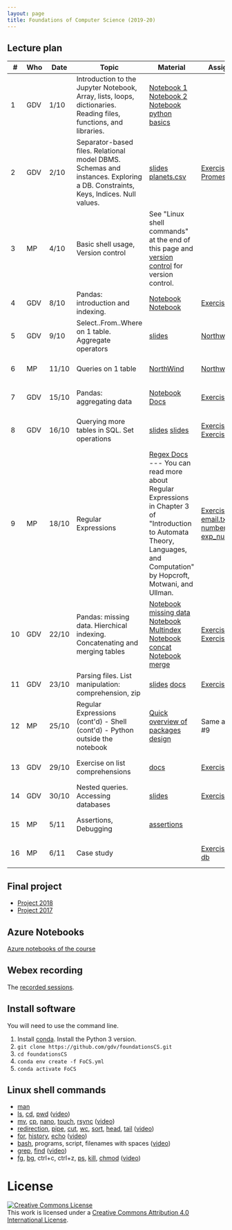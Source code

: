 ```yaml
---
layout: page
title: Foundations of Computer Science (2019-20)
---
```


## Lecture plan


| #  | Who | Date  |Topic      | Material   | Assignments   | Solutions | WebEx  |
| -- | --- | ----- | --------- | ---------- | ------------- | --------- | -----  |
| 1 | GDV | 1/10 | Introduction to the Jupyter Notebook, Array, lists, loops, dictionaries. Reading files, functions, and libraries.  | [Notebook 1](https://jakevdp.github.io/PythonDataScienceHandbook/01.00-ipython-beyond-normal-python.html) [Notebook 2](https://github.com/gdv/EngComp/blob/master/modules/1_offtheground/1_Interacting_with_Python.ipynb) [Notebook python basics](https://nbviewer.jupyter.org/github/gdv/foundationsCS/blob/master/py-01-basics.ipynb) |  |  | [WebEx](https://unimib.webex.com/unimib/j.php?MTID=m1927376b10d166bbfd9fa211b65f237e) (password: AdFJ8Dd5)
| 2 | GDV | 2/10 | Separator-based files. Relational model DBMS. Schemas and instances. Exploring a DB. Constraints, Keys, Indices. Null values. | [slides](https://github.com/gdv/introduction_to_relational_databases/raw/master/01-intro.pdf) [planets.csv](https://raw.githubusercontent.com/mwaskom/seaborn-data/master/planets.csv) | [Exercise](https://github.com/gdv/foundationsCS/blob/master/ex-01-DictFilesFunc.ipynb), [PromessiSposi.txt](https://github.com/gdv/foundationsCS/blob/master/ex-data/PromessiSposi.txt) | [Solution Part 1](https://github.com/gdv/foundationsCS/blob/master/ex-01-DictFilesFunc-solution-full.ipynb)  |[WebEx](https://unimib.webex.com/unimib/j.php?MTID=m7b925c45780d80228b7611e5cee65299) (password: AdFJ8Dd5)
| 3 | MP | 4/10 |  Basic shell usage, Version control | See "Linux shell commands" at the end of this page and [version control](http://swcarpentry.github.io/git-novice/) for version control. | | | [WebEx](https://unimib.webex.com/unimib-it/j.php?MTID=m05ac759a36bde69d961770f4cb4ed22e) (password: apaMJQvu)
| 4 | GDV | 8/10 | Pandas: introduction and indexing.              | [Notebook](https://jakevdp.github.io/PythonDataScienceHandbook/03.01-introducing-pandas-objects.html) [Notebook](https://jakevdp.github.io/PythonDataScienceHandbook/03.02-data-indexing-and-selection.html)                                | [Exercise](py-04-pandas)                                         | [Solution](https://nbviewer.jupyter.org/github/gdv/foundationsCS/blob/master/py-04-pandas.ipynb)             | [WebEx](https://unimib.webex.com/unimib/j.php?MTID=m6e2a4e632698ebc71b41c7f281b6f37f) (password: puyJQpZ3)
| 5 | GDV | 9/10 | Select..From..Where on 1 table. Aggregate operators           | [slides](https://github.com/gdv/introduction_to_relational_databases/raw/master/02-sql-single-table.pdf) | [Northwind 1](sql-01-sfw)                                         | [Solution](https://github.com/gdv/foundationsCS/blob/master/sql-01-sfw.sql)                | [WebEx](https://unimib.webex.com/unimib/j.php?MTID=me3716ed343bc9aaf05808278da11290f) (password: FJ8Dd5)
| 6 | MP | 11/10 | Queries on 1 table                | [NorthWind](https://github.com/gdv/foundationsCS/raw/master/ex-data/Northwind.fix.sqlite) | [Northwind 2](sql-02-sfw-group-by)  | [Solution](https://github.com/gdv/foundationsCS/blob/master/sql-02-groupby.sql)               | [WebEx](https://unimib.webex.com/unimib-it/j.php?MTID=me361cf8004f8a3ea2451f6f0e3f55f41) (password: HMni4AJc)
| 7 | GDV | 15/10 | Pandas: aggregating data               | [Notebook](https://jakevdp.github.io/PythonDataScienceHandbook/03.08-aggregation-and-grouping.html) [Docs](http://pandas.pydata.org/pandas-docs/stable/groupby.html)                                     | [Exercise](py-05-groupby)                                         | [Solution](https://nbviewer.jupyter.org/github/gdv/foundationsCS/blob/master/py-05-groupby.ipynb)             | [WebEx](https://unimib.webex.com/unimib/j.php?MTID=mda0676fa4bd3e9885539f67113bf3d76) (password:  CQjhGW8j)
| 8 | GDV | 16/10 |  Querying more tables in SQL. Set operations  | [slides](https://github.com/gdv/introduction_to_relational_databases/raw/master/03-sql-more-tables.pdf)  [slides](https://github.com/gdv/introduction_to_relational_databases/raw/master/04-set-operations.pdf)                                           | [Exercise 1](sql-03-join-1) [Exercise 2](sql-04-join-2)   | [Solution 1](https://github.com/gdv/foundationsCS/blob/master/sql-03-join-1.sql) [Solution 2](https://github.com/gdv/foundationsCS/blob/master/sql-04-join-2.sql)           |  [WebEx](https://unimib.webex.com/unimib/j.php?MTID=m99e4c2d6d60fee68da82143c14c06fa3) (password:  hRBj2AXw)
| 9 | MP | 18/10 |  Regular Expressions               | [Regex Docs](https://docs.python.org/3/howto/regex.html) --- You can read more about Regular Expressions in Chapter 3 of "Introduction to Automata Theory, Languages, and Computation" by Hopcroft, Motwani, and Ullman.   | [Exercise](https://github.com/gdv/foundationsCS/blob/master/ex-02-RE.ipynb), [email.txt](https://github.com/gdv/foundationsCS/blob/master/ex-data/email.txt), [numbers.txt](https://github.com/gdv/foundationsCS/blob/master/ex-data/numbers.txt), [exp_nums.txt](https://github.com/gdv/foundationsCS/blob/master/ex-data/exp_nums.txt) | [Solution](https://github.com/gdv/foundationsCS/blob/master/ex-02-RE-solution-full.ipynb) | [WebEx](https://unimib.webex.com/unimib-it/j.php?MTID=m4ec85920e580faf7d76bcb7913e82274) (password:  QZUMwMUm)
| 10 | GDV | 22/10 | Pandas: missing data. Hierchical indexing. Concatenating and merging tables | [Notebook missing data](https://jakevdp.github.io/PythonDataScienceHandbook/03.04-missing-values.html) [Notebook Multindex](https://jakevdp.github.io/PythonDataScienceHandbook/03.05-hierarchical-indexing.html) [Notebook concat](https://jakevdp.github.io/PythonDataScienceHandbook/03.06-concat-and-append.html) [Notebook merge](https://jakevdp.github.io/PythonDataScienceHandbook/03.07-merge-and-join.html)  | [Exercise 1](py-07-multindex)  [Exercise 2](py-08-merging)  | [Solution 1](https://nbviewer.jupyter.org/github/gdv/foundationsCS/blob/master/py-07-multindex.ipynb) [Solution 2](https://nbviewer.jupyter.org/github/gdv/foundationsCS/blob/master/py-08-merging.ipynb) |[WebEx](https://unimib.webex.com/unimib/j.php?MTID=md734e8c2996839ded763217e9f72d704) (password: 3yitMAMX)
| 11 | GDV | 23/10 | Parsing files. List manipulation: comprehension, zip           | [slides](https://github.com/gdv/foundationsCS/raw/master/slides/07-read_csv.pdf) [docs](http://pandas.pydata.org/pandas-docs/stable/generated/pandas.read_csv.html)                                     | [Exercise](py-09-Apache)                                         | [Solution](https://nbviewer.jupyter.org/github/gdv/foundationsCS/blob/master/py-09-Apache.ipynb)             | [WebEx](https://unimib.webex.com/unimib/j.php?MTID=m2ab0065b89f384e65f3dda8352f51ec8) (password:  hWbe7jH2)
| 12 | MP | 25/10 | Regular Expressions (cont'd) - Shell (cont'd) - Python outside the notebook         |  [Quick overview of packages design](https://docs.python.org/dev/tutorial/modules.html#packages) | Same as Lesson #9 | | [WebEx](https://unimib.webex.com/unimib-it/j.php?MTID=m0823472789c47d0a3ec29eaae60472af) (password: rY3Yym4n)
| 13 | GDV | 29/10 | Exercise on list comprehensions              | [docs](https://docs.python.org/3/tutorial/datastructures.html)                                                  | [Exercise](py-11-f1)                                          | [Solution](https://nbviewer.jupyter.org/github/gdv/foundationsCS/blob/master/py-11-f1.ipynb)              | [WebEx](https://unimib.webex.com/unimib/j.php?MTID=m37d9a3d0ad5df5d05063c9576f3fcaa3) (password: jJ4dJs9x)
| 14 | GDV | 30/10 | Nested queries. Accessing databases             | [slides](https://github.com/gdv/introduction_to_relational_databases/raw/master/05-nested-queries.pdf)                                                | [Exercise](sql-05-nested) [Exercise](py-13-employees)                                     | [Solution](https://nbviewer.jupyter.org/github/gdv/foundationsCS/blob/master/py-13-employees.ipynb)             | [WebEx](https://unimib.webex.com/unimib/j.php?MTID=md846878794ff53a9efba8ce0964476ab) (password: Z2Grg3pE)
| 15 | MP | 5/11 | Assertions, Debugging             | [assertions](http://swcarpentry.github.io/python-novice-inflammation/08-defensive/)                                        | | | [WebEx](https://unimib.webex.com/unimib-it/j.php?MTID=m391d7f389a883ad3f09451ca92cff724) (password: pZuXrwst)
| 16 | MP | 6/11  | Case study                 |                                                          | [Exercise](py-14-fifa), [fifa18 db](https://github.com/gdv/foundationsCS/blob/master/ex-data/fifa18/)                                      | [Solution](https://nbviewer.jupyter.org/github/gdv/foundationsCS/blob/master/py-14-fifa-solution.ipynb)                          | [WebEx](https://unimib.webex.com/unimib-it/j.php?MTID=m3d9ac862fc63831aa2d547140be3a946) (password: 3EhxkVAm)


## Final project

* [Project 2018](2018-project)
* [Project 2017](2017-project)


## Azure Notebooks

[Azure notebooks of the course](https://notebooks.azure.com/gianluca-dellavedova/projects/foundationsCS-2019)

## Webex recording

The [recorded sessions](https://drive.google.com/open?id=14my7kiEKqBwuUhoFg0eGtwYI8F37FG2y).

## Install software

You will need to use the command line.


1.  Install [conda](https://conda.io/projects/conda/en/latest/user-guide/install/index.html). Install the Python 3 version.
1.  `git clone https://github.com/gdv/foundationsCS.git`
1.  `cd foundationsCS`
1.  `conda env create -f FoCS.yml`
1.  `conda activate FoCS`


## Linux shell commands

* [man](http://man7.org/linux/man-pages/man1/man.1.html)
* [ls](http://man7.org/linux/man-pages/man1/ls.1.html), [cd](http://man7.org/linux/man-pages/man1/cd.1p.html), [pwd](http://man7.org/linux/man-pages/man1/pwd.1.html) ([video](https://asciinema.org/a/197295))
* [mv](http://man7.org/linux/man-pages/man1/mv.1.html), [cp](http://man7.org/linux/man-pages/man1/cp.1.html), [nano](https://linux.die.net/man/1/nano), [touch](http://man7.org/linux/man-pages/man1/touch.1.html), [rsync](http://man7.org/linux/man-pages/man1/rsync.1.html) ([video](https://asciinema.org/a/197355))
* [redirection](https://www.gnu.org/software/bash/manual/html_node/Redirections.html), [pipe](https://www.gnu.org/software/bash/manual/html_node/Pipelines.html#Pipelines), [cut](http://man7.org/linux/man-pages/man1/cut.1.html), [wc](http://man7.org/linux/man-pages/man1/wc.1.html), [sort](http://man7.org/linux/man-pages/man1/sort.1.html), [head](http://man7.org/linux/man-pages/man1/head.1.html), [tail](http://man7.org/linux/man-pages/man1/tail.1.html) ([video](https://asciinema.org/a/197358))
* [for](http://linuxcommand.org/lc3_man_pages/forh.html), [history](http://man7.org/linux/man-pages/man3/history.3.html), [echo](http://man7.org/linux/man-pages/man1/echo.1.html) ([video](https://asciinema.org/a/197360))
* [bash](http://man7.org/linux/man-pages/man1/bash.1.html), programs, script, filenames with spaces ([video](https://asciinema.org/a/197363))
* [grep](http://man7.org/linux/man-pages/man1/grep.1.html), [find](http://man7.org/linux/man-pages/man1/find.1.html) ([video](https://asciinema.org/a/197364))
* [fg](http://man7.org/linux/man-pages/man1/fg.1p.html), [bg](http://man7.org/linux/man-pages/man1/bg.1p.html), ctrl+c, ctrl+z, [ps](http://man7.org/linux/man-pages/man1/ps.1.html), [kill](http://man7.org/linux/man-pages/man1/kill.1.html), [chmod](http://man7.org/linux/man-pages/man1/chmod.1.html) ([video](https://asciinema.org/a/197590))

# License


<a rel="license" href="http://creativecommons.org/licenses/by/4.0/"><img alt="Creative Commons License" style="border-width:0" src="https://i.creativecommons.org/l/by/4.0/88x31.png" /></a><br />This work is licensed under a <a rel="license" href="http://creativecommons.org/licenses/by/4.0/">Creative Commons Attribution 4.0 International License</a>.

